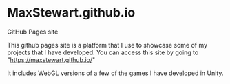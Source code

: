 # MaxStewart.github.io
GitHub Pages site

This github pages site is a platform that I use to showcase some of my projects that I have developed.
You can access this site by going to "https://maxstewart.github.io/"

It includes WebGL versions of a few of the games I have developed in Unity.
